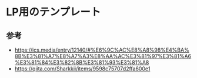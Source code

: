 # LP用のテンプレート

## 参考
* https://ics.media/entry/12140/#%E6%9C%AC%E8%A8%98%E4%BA%8B%E3%81%A7%E8%A7%A3%E8%AA%AC%E3%81%97%E3%81%A6%E3%81%84%E3%82%8B%E3%81%93%E3%81%A8
* https://qiita.com/Sharkkii/items/9598c75707d2ffa600e1  



